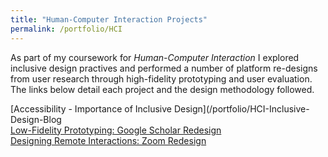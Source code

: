 ```yaml
---
title: "Human-Computer Interaction Projects"
permalink: /portfolio/HCI
---
```


As part of my coursework for *Human-Computer Interaction* I explored inclusive design practives and performed a number of platform re-designs from user research through high-fidelity prototyping and user evaluation. The links below detail each project and the design methodology followed. 

[Accessibility - Importance of Inclusive Design](/portfolio/HCI-Inclusive-Design-Blog            
[Low-Fidelity Prototyping: Google Scholar Redesign](/portfolio/HCI-Low-Fid-Protyping)              
[Designing Remote Interactions: Zoom Redesign](/portfolio/HCI-Designing-Remote-Interactions)                  
